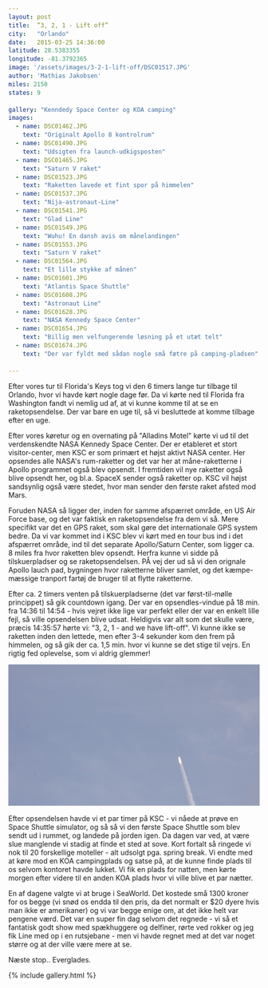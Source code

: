 ```yaml
---
layout: post
title:  ”3, 2, 1 - Lift off”
city:   "Orlando"
date:   2015-03-25 14:36:00
latitude: 28.5383355
longitude: -81.3792365
image: '/assets/images/3-2-1-lift-off/DSC01517.JPG'
author: 'Mathias Jakobsen'
miles: 2150
states: 9

gallery: "Kenndedy Space Center og KOA camping"
images:
  - name: DSC01462.JPG
    text: "Originalt Apollo 8 kontrolrum"
  - name: DSC01490.JPG
    text: "Udsigten fra launch-udkigsposten"
  - name: DSC01465.JPG
    text: "Saturn V raket"
  - name: DSC01523.JPG
    text: "Raketten lavede et fint spor på himmelen"
  - name: DSC01537.JPG
    text: "Nija-astronaut-Line"
  - name: DSC01541.JPG
    text: "Glad Line"
  - name: DSC01549.JPG
    text: "Wuhu! En dansh avis om månelandingen"
  - name: DSC01553.JPG
    text: "Saturn V raket"
  - name: DSC01564.JPG
    text: "Et lille stykke af månen"
  - name: DSC01601.JPG
    text: "Atlantis Space Shuttle"
  - name: DSC01608.JPG
    text: "Astronaut Line"
  - name: DSC01628.JPG
    text: "NASA Kennedy Space Center"
  - name: DSC01654.JPG
    text: "Billig men velfungerende løsning på et utæt telt"
  - name: DSC01674.JPG
    text: "Der var fyldt med sådan nogle små fætre på camping-pladsen"

---
```


Efter vores tur til Florida's Keys tog vi den 6 timers lange tur tilbage til Orlando, hvor vi havde kørt nogle dage før. Da vi kørte ned til Florida fra Washington fandt vi nemlig ud af, at vi kunne komme til at se en raketopsendelse. Der var bare en uge til, så vi besluttede at komme tilbage efter en uge.

Efter vores køretur og en overnating på "Alladins Motel" kørte vi ud til det verdenskendte NASA Kennedy Space Center. Der er etableret et stort visitor-center, men KSC er som primært et højst aktivt NASA center. Her opsendes alle NASA's rum-raketter og det var her at måne-raketterne i Apollo programmet også blev opsendt. I fremtiden vil nye raketter også blive opsendt her, og bl.a. SpaceX sender også raketter op. KSC vil højst sandsynlig også være stedet, hvor man sender den første raket afsted mod Mars.

Foruden NASA så ligger der, inden for samme afspærret område, en US Air Force base, og det var faktisk en raketopsendelse fra dem vi så. Mere specifikt var det en GPS raket, som skal gøre det internationale GPS system bedre. Da vi var kommet ind i KSC blev vi kørt med en tour bus ind i det afspærret område, ind til det separate Apollo/Saturn Center, som ligger ca. 8 miles fra hvor raketten blev opsendt. Herfra kunne vi sidde på tilskuerpladser og se raketopsendelsen. PÅ vej der ud så vi den orignale Apollo lauch pad, bygningen hvor raketterne bliver samlet, og det kæmpe-mæssige tranport fartøj de bruger til at flytte raketterne.

Efter ca. 2 timers venten på tilskuerpladserne (det var først-til-mølle princippet) så gik countdown igang. Der var en opsendles-vindue på 18 min. fra 14:36 til 14:54 - hvis vejret ikke lige var perfekt eller der var en enkelt lille fejl, så ville opsendelsen blive udsat. Heldigvis var alt som det skulle være, præcis 14:35:57 hørte vi: "3, 2, 1 - and we have lift-off". Vi kunne ikke se raketten inden den lettede, men efter 3-4 sekunder kom den frem på himmelen, og så gik der ca. 1,5 min. hvor vi kunne se det stige til vejrs. En rigtig fed oplevelse, som vi aldrig glemmer!

![Lift off!](/assets/images/3-2-1-lift-off/lifoff.png)

Efter opsendelsen havde vi et par timer på KSC - vi nåede at prøve en Space Shuttle simulator, og så så vi den første Space Shuttle som blev sendt ud i rummet, og landede på jorden igen. Da dagen var ved, at være slue manglende vi stadig at finde et sted at sove. Kort fortalt så ringede vi nok til 20 forskellige moteller - alt udsolgt pga. spring break. Vi endte med at køre mod en KOA campingplads og satse på, at de kunne finde plads til os selvom kontoret havde lukket. Vi fik en plads for natten, men kørte morgen efter videre til en anden KOA plads hvor vi ville blive et par nætter.

En af dagene valgte vi at bruge i SeaWorld. Det kostede små 1300 kroner for os begge (vi snød os endda til den pris, da det normalt er $20 dyere hvis man ikke er amerikaner) og vi var begge enige om, at det ikke helt var pengene værd. Det var en super fin dag selvom det regnede - vi så et fantatisk godt show med spækhuggere og delfiner, rørte ved rokker og jeg fik Line med op i en rutsjebane - men vi havde regnet med at det var noget større og at der ville være mere at se.

Næste stop.. Everglades.


{% include gallery.html %}
